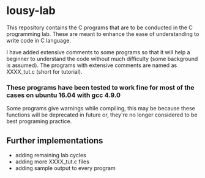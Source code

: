 # lousy-lab

This repository contains the C programs that are to be conducted in the C programming lab. These are meant to enhance the ease of understanding to write code in C language. 

I have added extensive comments to some programs so that it will help a beginner to understand the code without much difficulty (some background is assumed). The programs with extensive comments are named as XXXX_tut.c (short for tutorial).

### These programs have been tested to work fine for most of the cases on ubuntu 16.04 with gcc 4.9.0
Some programs give warnings while compiling, this may be because these functions will be deprecated in future or, they're no longer considered to be best programing practice. 

## Further implementations
- adding remaining lab cycles
- adding more XXXX_tut.c files
- adding sample output to every program
